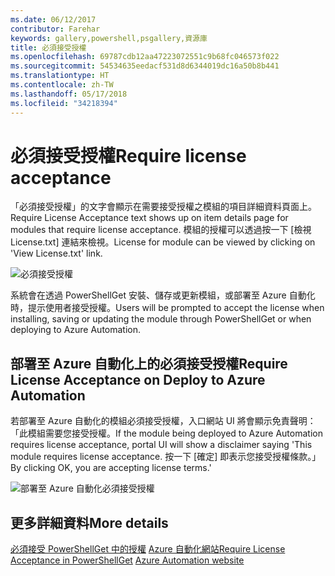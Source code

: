 ```yaml
---
ms.date: 06/12/2017
contributor: Farehar
keywords: gallery,powershell,psgallery,資源庫
title: 必須接受授權
ms.openlocfilehash: 69787cdb12aa47223072551c9b68fc046573f022
ms.sourcegitcommit: 54534635eedacf531d8d6344019dc16a50b8b441
ms.translationtype: HT
ms.contentlocale: zh-TW
ms.lasthandoff: 05/17/2018
ms.locfileid: "34218394"
---
```

# <a name="require-license-acceptance"></a><span data-ttu-id="95b5d-103">必須接受授權</span><span class="sxs-lookup"><span data-stu-id="95b5d-103">Require license acceptance</span></span>

<span data-ttu-id="95b5d-104">「必須接受授權」的文字會顯示在需要接受授權之模組的項目詳細資料頁面上。</span><span class="sxs-lookup"><span data-stu-id="95b5d-104">Require License Acceptance text shows up on item details page for modules that require license acceptance.</span></span> <span data-ttu-id="95b5d-105">模組的授權可以透過按一下 [檢視 License.txt] 連結來檢視。</span><span class="sxs-lookup"><span data-stu-id="95b5d-105">License for module can be viewed by clicking on 'View License.txt' link.</span></span>

![必須接受授權](../../Images/RequireLicenseAcceptance.png)

<span data-ttu-id="95b5d-107">系統會在透過 PowerShellGet 安裝、儲存或更新模組，或部署至 Azure 自動化時，提示使用者接受授權。</span><span class="sxs-lookup"><span data-stu-id="95b5d-107">Users will be prompted to accept the license when installing, saving or updating the module through PowerShellGet or when deploying to Azure Automation.</span></span>

## <a name="require-license-acceptance-on-deploy-to-azure-automation"></a><span data-ttu-id="95b5d-108">部署至 Azure 自動化上的必須接受授權</span><span class="sxs-lookup"><span data-stu-id="95b5d-108">Require License Acceptance on Deploy to Azure Automation</span></span>

<span data-ttu-id="95b5d-109">若部署至 Azure 自動化的模組必須接受授權，入口網站 UI 將會顯示免責聲明：「此模組需要您接受授權。</span><span class="sxs-lookup"><span data-stu-id="95b5d-109">If the module being deployed to Azure Automation requires license acceptance, portal UI will show a disclaimer saying 'This module requires license acceptance.</span></span> <span data-ttu-id="95b5d-110">按一下 [確定] 即表示您接受授權條款。」</span><span class="sxs-lookup"><span data-stu-id="95b5d-110">By clicking OK, you are accepting license terms.'</span></span>

![部署至 Azure 自動化必須接受授權](../../Images/DeployToAzureAutomationRequireLicenseAcceptanceDisclaimer.png)

## <a name="more-details"></a><span data-ttu-id="95b5d-112">更多詳細資料</span><span class="sxs-lookup"><span data-stu-id="95b5d-112">More details</span></span>

<span data-ttu-id="95b5d-113">[必須接受 PowerShellGet 中的授權](../../concepts/module-license-acceptance.md)
[Azure 自動化網站](/azure/automation)</span><span class="sxs-lookup"><span data-stu-id="95b5d-113">[Require License Acceptance in PowerShellGet](../../concepts/module-license-acceptance.md)
[Azure Automation website](/azure/automation)</span></span>
